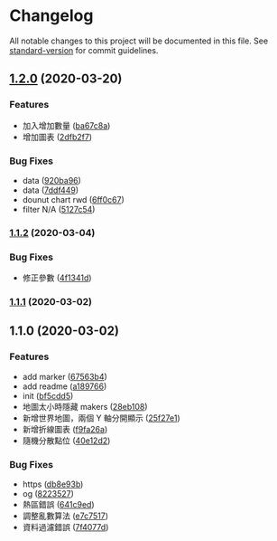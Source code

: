 # Changelog

All notable changes to this project will be documented in this file. See [standard-version](https://github.com/conventional-changelog/standard-version) for commit guidelines.

## [1.2.0](https://github.com/LinYenCheng/virus-and-where-to-find-them/compare/v1.1.2...v1.2.0) (2020-03-20)


### Features

* 加入增加數量 ([ba67c8a](https://github.com/LinYenCheng/virus-and-where-to-find-them/commit/ba67c8a20dc91d5389aee11d8e98af9ba67bb8f6))
* 增加圖表 ([2dfb2f7](https://github.com/LinYenCheng/virus-and-where-to-find-them/commit/2dfb2f77f295ff95617e4aff7f2f8ef0a5022eda))


### Bug Fixes

* data ([920ba96](https://github.com/LinYenCheng/virus-and-where-to-find-them/commit/920ba9656900f559940e5063a24dd46c05b23c9a))
* data ([7ddf449](https://github.com/LinYenCheng/virus-and-where-to-find-them/commit/7ddf44998cc3a1b35253061a100c77445bb9d0b2))
* dounut chart rwd ([6ff0c67](https://github.com/LinYenCheng/virus-and-where-to-find-them/commit/6ff0c678c99dace05480e2d7d77e67a56c53366f))
* filter N/A ([5127c54](https://github.com/LinYenCheng/virus-and-where-to-find-them/commit/5127c5484a1712bf5f9bad3fabb3a3a9fa3f4654))

### [1.1.2](https://github.com/LinYenCheng/virus-and-where-to-find-them/compare/v1.1.1...v1.1.2) (2020-03-04)

### Bug Fixes

- 修正參數 ([4f1341d](https://github.com/LinYenCheng/virus-and-where-to-find-them/commit/4f1341da91f16379248123134314d4c1d421209e))

### [1.1.1](https://github.com/LinYenCheng/virus-and-where-to-find-them/compare/v1.1.0...v1.1.1) (2020-03-02)

## 1.1.0 (2020-03-02)

### Features

- add marker ([67563b4](https://github.com/LinYenCheng/virus-and-where-to-find-them/commit/67563b4bb4b80cdec8455d8d77be7bf7d689cb7c))
- add readme ([a189766](https://github.com/LinYenCheng/virus-and-where-to-find-them/commit/a189766bdc75bdbdd58665758ef82c234392bed0))
- init ([bf5cdd5](https://github.com/LinYenCheng/virus-and-where-to-find-them/commit/bf5cdd5424375609b4be65aab7668d81ee8fffe6))
- 地圖太小時隱藏 makers ([28eb108](https://github.com/LinYenCheng/virus-and-where-to-find-them/commit/28eb108c2e3015a582444f80cbee29f376998cdc))
- 新增世界地圖，兩個 Y 軸分開顯示 ([25f27e1](https://github.com/LinYenCheng/virus-and-where-to-find-them/commit/25f27e12ae9b53c9c921e3ff1baf7164c5a17b10))
- 新增折線圖表 ([f9fa26a](https://github.com/LinYenCheng/virus-and-where-to-find-them/commit/f9fa26a9f07fc835b727734c4c7913ac81a0d8bd))
- 隨機分散點位 ([40e12d2](https://github.com/LinYenCheng/virus-and-where-to-find-them/commit/40e12d22b9d670576739ba5c9036af24dccd4fc6))

### Bug Fixes

- https ([db8e93b](https://github.com/LinYenCheng/virus-and-where-to-find-them/commit/db8e93b852d5456395187d7cb461aea265a38e6b))
- og ([8223527](https://github.com/LinYenCheng/virus-and-where-to-find-them/commit/82235274019bb738ad851a6cc95ec79924807094))
- 熱區錯誤 ([641c9ed](https://github.com/LinYenCheng/virus-and-where-to-find-them/commit/641c9ed673f54ef26d4153f56f14bbfff128448c))
- 調整亂數算法 ([e7c7517](https://github.com/LinYenCheng/virus-and-where-to-find-them/commit/e7c7517d6ee3bda88c1ad35163a8221de486813a))
- 資料過濾錯誤 ([7f4077d](https://github.com/LinYenCheng/virus-and-where-to-find-them/commit/7f4077d2ca3ac99726e2f6698df8ab5923d97939))
